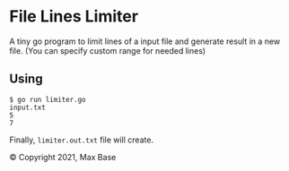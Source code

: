 # File Lines Limiter

A tiny go program to limit lines of a input file and generate result in a new file. (You can specify custom range for needed lines)

## Using

```
$ go run limiter.go
input.txt
5
7
```

Finally, `limiter.out.txt` file will create.

© Copyright 2021, Max Base
